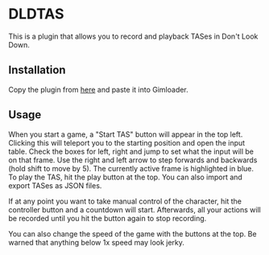# DLDTAS

This is a plugin that allows you to record and playback TASes in Don't Look Down.

## Installation

Copy the plugin from [here](./build/DLDTAS.js) and paste it into Gimloader.

## Usage

When you start a game, a "Start TAS" button will appear in the top left. Clicking this will teleport you to the starting position and open the input table. Check the boxes for left, right and jump to set what the input will be on that frame. Use the right and left arrow to step forwards and backwards (hold shift to move by 5). The currently active frame is highlighted in blue. To play the TAS, hit the play button at the top. You can also import and export TASes as JSON files.

If at any point you want to take manual control of the character, hit the controller button and a countdown will start. Afterwards, all your actions will be recorded until you hit the button again to stop recording.

You can also change the speed of the game with the buttons at the top. Be warned that anything below 1x speed may look jerky.